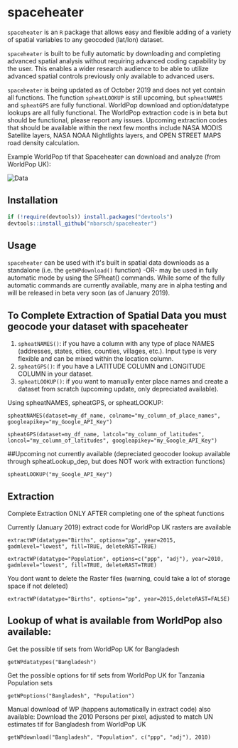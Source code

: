 # spaceheater

```spaceheater``` is an `R` package that allows easy and flexible adding of a variety of spatial variables to any geocoded (lat/lon) dataset.  

```spaceheater``` is built to be fully automatic by downloading and completing advanced spatial analysis without requiring advanced coding capability by the user. This enables a wider research audience to be able to utilize advanced spatial controls previously only available to advanced users.

```spaceheater``` is being updated as of October 2019 and does not yet contain all functions. The function ```spheatLOOKUP``` is still upcoming, but ```spheatNAMES``` and ```spheatGPS``` are fully functional. WorldPop download and option/datatype lookups are all fully functional.  The WorldPop extraction code is in beta but should be functional, please report any issues.  Upcoming extraction codes that should be available within the next few months include NASA MODIS Satellite layers, NASA NOAA Nightlights layers, and OPEN STREET MAPS road density calculation.

Example WorldPop tif that Spaceheater can download and analyze (from WorldPop UK):

![Data](/SpaceheaterExampleBangladesh.png?raw=true "Spaceheater Data")

## Installation

```r
if (!require(devtools)) install.packages("devtools")
devtools::install_github("nbarsch/spaceheater")
```

## Usage
```spaceheater``` can be used with it's built in spatial data downloads as a standalone (i.e. the ```getWPdownload()``` function) -OR- may be used in fully automatic mode by using the SPheat() commands. While some of the fully automatic commands are currently available, many are in alpha testing and will be released in beta very soon (as of January 2019). 

## To Complete Extraction of Spatial Data you must geocode your dataset with spaceheater
1. ```spheatNAMES()```: if you have a column with any type of place NAMES (addresses, states, cities, counties, villages, etc.).  Input type is very flexible and can be mixed within the location column. 
2. ```spheatGPS()```: if you have a LATITUDE COLUMN and LONGITUDE COLUMN in your dataset.
3. ```spheatLOOKUP()```: if you want to manually enter place names and create a dataset from scratch (upcoming update, only depreciated available).

Using spheatNAMES, spheatGPS, or spheatLOOKUP:

```spheatNAMES(dataset=my_df_name, colname="my_column_of_place_names", googleapikey="my_Google_API_Key")```

```spheatGPS(dataset=my_df_name, latcol="my_column_of_latitudes", loncol="my_column_of_latitudes", googleapikey="my_Google_API_Key")```

##Upcoming not currently available (depreciated geocoder lookup available through spheatLookup_dep, but does NOT work with extraction functions)

```spheatLOOKUP("my_Google_API_Key")```


## Extraction

Complete Extraction ONLY AFTER completing one of the spheat functions

Currently (January 2019) extract code for WorldPop UK rasters are available

```extractWP(datatype="Births", options="pp", year=2015, gadmlevel="lowest", fill=TRUE, deleteRAST=TRUE)```

```extractWP(datatype="Population", options=c("ppp", "adj"), year=2010, gadmlevel="lowest", fill=TRUE, deleteRAST=TRUE)```

You dont want to delete the Raster files (warning, could take a lot of storage space if not deleted)

```extractWP(datatype="Births", options="pp", year=2015,deleteRAST=FALSE)```


## Lookup of what is available from WorldPop also available:

Get the possible tif sets from WorldPop UK for Bangladesh

```getWPdatatypes("Bangladesh")```

Get the possible options for tif sets from WorldPop UK for Tanzania Population sets

```getWPoptions("Bangladesh", "Population")```

Manual download of WP (happens automatically in extract code) also available:
Download the 2010 Persons per pixel, adjusted to match UN estimates tif for Bangladesh from WorldPop UK

```getWPdownload("Bangladesh", "Population", c("ppp", "adj"), 2010)```







